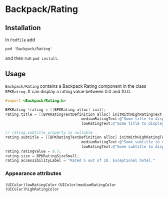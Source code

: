 # Backpack/Rating

## Installation

In `Podfile` add

```
pod 'Backpack/Rating'
```

and then run `pod install`.

## Usage

`Backpack/Rating` contains a Backpack Rating component in the class `BPKRating`. It can display a rating value between 0.0 and 10.0.


```objective-c
#import <Backpack/Rating.h>

BPKRating *rating = [[BPKRating alloc] init];
rating.title = [[BPKRatingTextDefinition alloc] initWithHighRatingText:@"Some title to display when the value is high"
                                  mediumRatingText:@"Some title to display when the value is medium"
                                  lowRatingText:@"Some title to display when the value is low"];

// rating.subtitle property is nullable                            
rating.subtitle = [[BPKRatingTextDefinition alloc] initWithHighRatingText:@"Some subtitle to display when the value is high"
                                  mediumRatingText:@"Some subtitle to display when the value is medium"
                                  lowRatingText:@"Some subtitle to display when the value is low"];
rating.ratingValue = 9.7;
rating.size = BPKRatingSizeSmall;
rating.accessibilityLabel = "Rated 5 out of 10. Exceptional hotel."
```

### Appearance attributes
`(UIColor)lowRatingColor`
`(UIColor)mediumRatingColor`
`(UIColor)highRatingColor`
